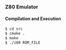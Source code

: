 ### Z80 Emulator

#### Compilation and Execution

```bash
$ cd src
$ cmake .
$ make
$ ./z80 ROM_FILE
```
